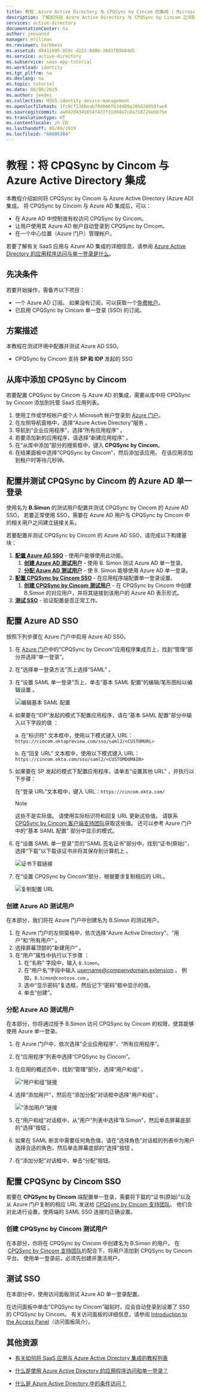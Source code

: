 ```yaml
---
title: 教程：Azure Active Directory 与 CPQSync by Cincom 的集成 | Microsoft Docs
description: 了解如何在 Azure Active Directory 与 CPQSync by Cincom 之间配置单一登录。
services: active-directory
documentationCenter: na
author: jeevansd
manager: mtillman
ms.reviewer: barbkess
ms.assetid: d9411095-859c-4223-8d0b-36d1f89b04d5
ms.service: active-directory
ms.subservice: saas-app-tutorial
ms.workload: identity
ms.tgt_pltfrm: na
ms.devlang: na
ms.topic: tutorial
ms.date: 08/08/2019
ms.author: jeedes
ms.collection: M365-identity-device-management
ms.openlocfilehash: 1fc9cf236beab78d666f634489a205828050fae4
ms.sourcegitcommit: aa042d4341054f437f3190da7c8a718729eb675e
ms.translationtype: HT
ms.contentlocale: zh-CN
ms.lasthandoff: 08/09/2019
ms.locfileid: "68886384"
---
```

# <a name="tutorial-integrate-cpqsync-by-cincom-with-azure-active-directory"></a>教程：将 CPQSync by Cincom 与 Azure Active Directory 集成

本教程介绍如何将 CPQSync by Cincom 与 Azure Active Directory (Azure AD) 集成。 将 CPQSync by Cincom 与 Azure AD 集成后，可以：

* 在 Azure AD 中控制谁有权访问 CPQSync by Cincom。
* 让用户使用其 Azure AD 帐户自动登录到 CPQSync by Cincom。
* 在一个中心位置（Azure 门户）管理帐户。

若要了解有关 SaaS 应用与 Azure AD 集成的详细信息，请参阅 [Azure Active Directory 的应用程序访问与单一登录是什么](https://docs.microsoft.com/azure/active-directory/active-directory-appssoaccess-whatis)。

## <a name="prerequisites"></a>先决条件

若要开始操作，需备齐以下项目：

* 一个 Azure AD 订阅。 如果没有订阅，可以获取一个[免费帐户](https://azure.microsoft.com/free/)。
* 已启用 CPQSync by Cincom 单一登录 (SSO) 的订阅。

## <a name="scenario-description"></a>方案描述

本教程在测试环境中配置并测试 Azure AD SSO。

* CPQSync by Cincom 支持 **SP 和 IDP** 发起的 SSO

## <a name="adding-cpqsync-by-cincom-from-the-gallery"></a>从库中添加 CPQSync by Cincom

若要配置 CPQSync by Cincom 与 Azure AD 的集成，需要从库中将 CPQSync by Cincom 添加到托管 SaaS 应用列表。

1. 使用工作或学校帐户或个人 Microsoft 帐户登录到 [Azure 门户](https://portal.azure.com)。
1. 在左侧导航窗格中，选择“Azure Active Directory”服务  。
1. 导航到“企业应用程序”，选择“所有应用程序”   。
1. 若要添加新的应用程序，请选择“新建应用程序”  。
1. 在“从库中添加”部分的搜索框中，键入 **CPQSync by Cincom**。 
1. 在结果面板中选择“CPQSync by Cincom”，然后添加该应用。  在该应用添加到租户时等待几秒钟。

## <a name="configure-and-test-azure-ad-single-sign-on-for-cpqsync-by-cincom"></a>配置并测试 CPQSync by Cincom 的 Azure AD 单一登录

使用名为 **B.Simon** 的测试用户配置并测试 CPQSync by Cincom 的 Azure AD SSO。 若要正常使用 SSO，需要在 Azure AD 用户与 CPQSync by Cincom 中的相关用户之间建立链接关系。

若要配置并测试 CPQSync by Cincom 的 Azure AD SSO，请完成以下构建基块：

1. **[配置 Azure AD SSO](#configure-azure-ad-sso)** - 使用户能够使用此功能。
    1. **[创建 Azure AD 测试用户](#create-an-azure-ad-test-user)** - 使用 B. Simon 测试 Azure AD 单一登录。
    1. **[分配 Azure AD 测试用户](#assign-the-azure-ad-test-user)** - 使 B. Simon 能够使用 Azure AD 单一登录。
2. **[配置 CPQSync by Cincom SSO](#configure-cpqsync-by-cincom-sso)** - 在应用程序端配置单一登录设置。
    1. **[创建 CPQSync by Cincom 测试用户](#create-cpqsync-by-cincom-test-user)** - 在 CPQSync by Cincom 中创建 B.Simon 的对应用户，并将其链接到该用户的 Azure AD 表示形式。
3. **[测试 SSO](#test-sso)** - 验证配置是否正常工作。

## <a name="configure-azure-ad-sso"></a>配置 Azure AD SSO

按照下列步骤在 Azure 门户中启用 Azure AD SSO。

1. 在 [Azure 门户](https://portal.azure.com/)中的“CPQSync by Cincom”应用程序集成页上，找到“管理”部分并选择“单一登录”。   
1. 在“选择单一登录方法”页上选择“SAML”   。
1. 在“设置 SAML 单一登录”页上，单击“基本 SAML 配置”的编辑/笔形图标以编辑设置   。

   ![编辑基本 SAML 配置](common/edit-urls.png)

1. 如果要在“IDP”发起的模式下配置应用程序，请在“基本 SAML 配置”部分中输入以下字段的值   ：

    a. 在“标识符”  文本框中，使用以下模式键入 URL：`https://cincom.oktapreview.com/sso/saml2/<CUSTOMURL>`

    b. 在“回复 URL”  文本框中，使用以下模式键入 URL：`https://cincom.okta.com/sso/saml2/<CUSTOMDOMAIN>`

1. 如果要在 SP  发起的模式下配置应用程序，请单击“设置其他 URL”  ，并执行以下步骤：

    在“登录 URL”文本框中，键入 URL：`https://cincom.okta.com/` 

    > [!NOTE]
    > 这些不是实际值。 请使用实际标识符和回复 URL 更新这些值。 请联系 [CPQSync by Cincom 客户端支持团队](https://cpqsupport.cincomcpq.com)获取这些值。 还可以参考 Azure 门户中的“基本 SAML 配置”  部分中显示的模式。

4. 在“设置 SAML 单一登录”页的“SAML 签名证书”部分中，找到“证书(原始)”，选择“下载”以下载该证书并将其保存到计算机上     。

    ![证书下载链接](common/certificateraw.png)

6. 在“设置 CPQSync by Cincom”部分，根据要求复制相应的 URL。 

    ![复制配置 URL](common/copy-configuration-urls.png)

### <a name="create-an-azure-ad-test-user"></a>创建 Azure AD 测试用户

在本部分，我们将在 Azure 门户中创建名为 B.Simon 的测试用户。

1. 在 Azure 门户的左侧窗格中，依次选择“Azure Active Directory”、“用户”和“所有用户”    。
1. 选择屏幕顶部的“新建用户”  。
1. 在“用户”属性中执行以下步骤  ：
    1. 在“名称”  字段中，输入 `B.Simon`。  
    1. 在“用户名”字段中输入 username@companydomain.extension  。 例如，`B.Simon@contoso.com` 。
    1. 选中“显示密码”复选框，然后记下“密码”框中显示的值。  
    1. 单击“创建”。 

### <a name="assign-the-azure-ad-test-user"></a>分配 Azure AD 测试用户

在本部分，你将通过授予 B.Simon 访问 CPQSync by Cincom 的权限，使其能够使用 Azure 单一登录。

1. 在 Azure 门户中，依次选择“企业应用程序”、“所有应用程序”。  
1. 在“应用程序”列表中选择“CPQSync by Cincom”。 
1. 在应用的概述页中，找到“管理”部分，选择“用户和组”   。

    ![“用户和组”链接](common/users-groups-blade.png)

1. 选择“添加用户”，然后在“添加分配”对话框中选择“用户和组”    。

    ![“添加用户”链接](common/add-assign-user.png)

1. 在“用户和组”对话框中，从“用户”列表中选择“B.Simon”，然后单击屏幕底部的“选择”按钮    。
1. 如果在 SAML 断言中需要任何角色值，请在“选择角色”对话框的列表中为用户选择合适的角色，然后单击屏幕底部的“选择”按钮   。
1. 在“添加分配”对话框中，单击“分配”按钮。  

## <a name="configure-cpqsync-by-cincom-sso"></a>配置 CPQSync by Cincom SSO

若要在 **CPQSync by Cincom** 端配置单一登录，需要将下载的“证书(原始)”以及从 Azure 门户复制的相应 URL 发送给 [CPQSync by Cincom 支持团队](https://cpqsupport.cincomcpq.com)。  他们会对此进行设置，使两端的 SAML SSO 连接均正确设置。

### <a name="create-cpqsync-by-cincom-test-user"></a>创建 CPQSync by Cincom 测试用户

在本部分，你将在 CPQSync by Cincom 中创建名为 B.Simon 的用户。 在  [CPQSync by Cincom 支持团队](https://cpqsupport.cincomcpq.com)的配合下，将用户添加到 CPQSync by Cincom 平台。 使用单一登录前，必须先创建并激活用户。

## <a name="test-sso"></a>测试 SSO 

在本部分中，使用访问面板测试 Azure AD 单一登录配置。

在访问面板中单击“CPQSync by Cincom”磁贴时，应会自动登录到设置了 SSO 的 CPQSync by Cincom。 有关访问面板的详细信息，请参阅 [Introduction to the Access Panel](https://docs.microsoft.com/azure/active-directory/active-directory-saas-access-panel-introduction)（访问面板简介）。

## <a name="additional-resources"></a>其他资源

- [有关如何将 SaaS 应用与 Azure Active Directory 集成的教程列表](https://docs.microsoft.com/azure/active-directory/active-directory-saas-tutorial-list)

- [什么是使用 Azure Active Directory 的应用程序访问和单一登录？](https://docs.microsoft.com/azure/active-directory/active-directory-appssoaccess-whatis)

- [什么是 Azure Active Directory 中的条件访问？](https://docs.microsoft.com/azure/active-directory/conditional-access/overview)

